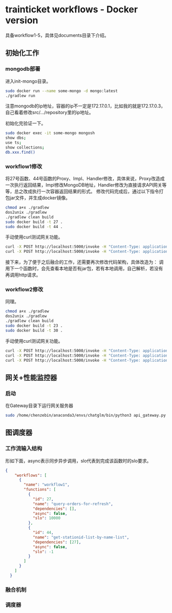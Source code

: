 # trainticket workflows - Docker version
具备workflow1-5，具体见documents目录下介绍。

## 初始化工作
### mongodb部署
进入init-mongo目录。
```bash
sudo docker run --name some-mongo -d mongo:latest
./gradlew run
```
注意mongodb的ip地址，容器的ip不一定是172.17.0.1，比如我的就是172.17.0.3，自己看着修改src/.../repository里的ip地址。

初始化完验证一下。
```bash
sudo docker exec -it some-mongo mongosh
show dbs;
use ts;
show collections;
db.xxx.find()
```

### workflow1修改
将27号函数、44号函数的Proxy、Impl、Handler修改，具体来说，Proxy改造成一次执行返回结果，Impl修改MongoDB地址，Handler修改为直接请求API网关等等，总之改成执行一次容器返回结果的形式。
修改代码完成后，通过以下指令打包jar文件，并生成docker镜像。
```bash
chmod a+x ./gradlew
dos2unix ./gradlew
./gradlew clean build
sudo docker build -t 27 .
sudo docker build -t 44 .
```

手动使用curl测试网关功能。
```bash
curl -X POST http://localhost:5000/invoke -H "Content-Type: application/json" -d '{"container_name": "44", "jar_name": "get-stationid-list-by-name-list.jar", "data": ["nanjing", "shanghaihongqiao", "shanghai", "beijing", "shanghai", "beijing"]}'
curl -X POST http://localhost:5000/invoke -H "Content-Type: application/json" -d '{"container_name": "27", "jar_name": "query-orders-for-refresh.jar"}'
```

接下来，为了便于之后融合的工作，还需要再次修改代码架构，具体改造为：
调用下一个函数时，会先查看本地是否有jar包，若有本地调用，自己解析，若没有再调用http请求。

### workflow2修改
同理。
```bash
chmod a+x ./gradlew
dos2unix ./gradlew
./gradlew clean build
sudo docker build -t 23 .
sudo docker build -t 30 .
```

手动使用curl测试网关功能。
```bash
curl -X POST http://localhost:5000/invoke -H "Content-Type: application/json" -d '{"container_name": "23", "jar_name": "get-order-by-id.jar", "data": "d3c91694-d5b8-424c-9974-e14c89226e49"}'
curl -X POST http://localhost:5000/invoke -H "Content-Type: application/json" -d '{"container_name": "30", "jar_name": "calculate-refund.jar"}'
curl -X POST http://localhost:5000/invoke -H "Content-Type: application/json" -d '{"container_name": "30_23", "jar_name": "calculate-refund.jar"}'
```

## 网关+性能监控器
### 启动
在Gateway目录下运行网关服务器
```bash
sudo /home/chenzebin/anaconda3/envs/chatglm/bin/python3 api_gateway.py
```

## 图调度器
### 工作流输入结构
形如下面，async表示同步异步调用，slo代表到完成该函数时的slo要求。
```json
{
    "workflows": [
      {
        "name": "workflow1",
        "functions": [
          {
            "id": 27,
            "name": "query-orders-for-refresh",
            "dependencies": [],
            "async": false,
            "slo": 10000
          },
          {
            "id": 44,
            "name": "get-stationid-list-by-name-list",
            "dependencies": [27],
            "async": false,
            "slo": -1
          }
        ]
      }
    ]
  }
```

### 融合机制

### 调度器
